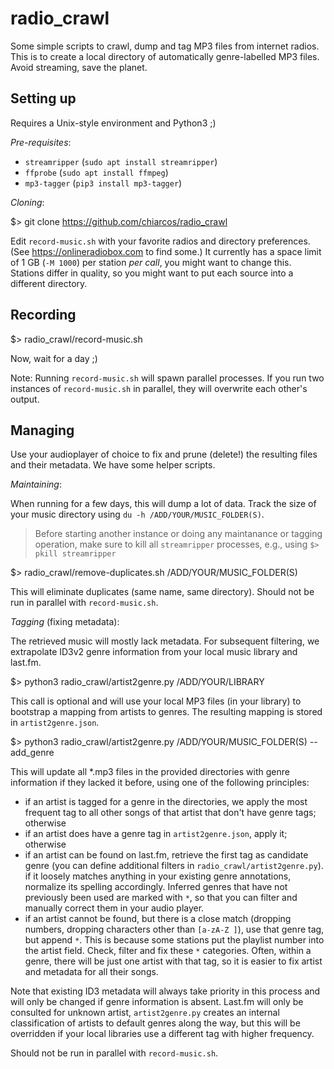 # radio_crawl

Some simple scripts to crawl, dump and tag MP3 files from internet radios.
This is to create a local directory of automatically genre-labelled MP3 files.
Avoid streaming, save the planet.

## Setting up

Requires a Unix-style environment and Python3 ;)

*Pre-requisites*:
- `streamripper` (`sudo apt install streamripper`)
- `ffprobe` (`sudo apt install ffmpeg`)
- `mp3-tagger` (`pip3 install mp3-tagger`)

*Cloning*:

  $> git clone https://github.com/chiarcos/radio_crawl

Edit `record-music.sh` with your favorite radios and directory preferences. (See https://onlineradiobox.com to find some.) It currently has a space limit of 1 GB (`-M 1000`) per station *per call*, you might want to change this. Stations differ in quality, so you might want to put each source into a different directory.

## Recording

  $> radio_crawl/record-music.sh

Now, wait for a day ;)

Note: Running `record-music.sh` will spawn parallel processes. If you run two instances of `record-music.sh` in parallel, they will overwrite each other's output.

## Managing

Use your audioplayer of choice to fix and prune (delete!) the resulting files and their metadata. We have some helper scripts.

*Maintaining*:

When running for a few days, this will dump a lot of data. Track the size of your music directory using `du -h /ADD/YOUR/MUSIC_FOLDER(S)`.

> Before starting another instance or doing any maintanance or tagging operation, make sure to kill all `streamripper` processes, e.g., using `$> pkill streamripper`

  $> radio_crawl/remove-duplicates.sh /ADD/YOUR/MUSIC_FOLDER(S)

This will eliminate duplicates (same name, same directory). Should not be run in parallel with `record-music.sh`.

*Tagging* (fixing metadata):

The retrieved music will mostly lack metadata. For subsequent filtering, we extrapolate ID3v2 genre information from your local music library and last.fm.

  $> python3 radio_crawl/artist2genre.py /ADD/YOUR/LIBRARY

This call is optional and will use your local MP3 files (in your library) to bootstrap a mapping from artists to genres. The resulting mapping is stored in `artist2genre.json`.

  $> python3 radio_crawl/artist2genre.py /ADD/YOUR/MUSIC_FOLDER(S) --add_genre

This will update all *.mp3 files in the provided directories with genre information if they lacked it before, using one of the following principles:

  - if an artist is tagged for a genre in the directories, we apply the most frequent tag to all other songs of that artist that don't have genre tags; otherwise
  - if an artist does have a genre tag in `artist2genre.json`, apply it; otherwise
  - if an artist can be found on last.fm, retrieve the first tag as candidate genre (you can define additional filters in `radio_crawl/artist2genre.py`). if it loosely matches anything in your existing genre annotations, normalize its spelling accordingly. Inferred genres that have not previously been used are marked with `*`, so that you can filter and manually correct them in your audio player.
  - if an artist cannot be found, but there is a close match (dropping numbers, dropping characters other than `[a-zA-Z ]`), use that genre tag, but append `*`. This is because some stations put the playlist number into the artist field. Check, filter and fix these `*` categories. Often, within a genre, there will be just one artist with that tag, so it is easier to fix artist and metadata for all their songs.

Note that existing ID3 metadata will always take priority in this process and will only be changed if genre information is absent. Last.fm will only be consulted for unknown artist, `artist2genre.py` creates an internal classification of artists to default genres along the way, but this will be overridden if your local libraries use a different tag with higher frequency.

Should not be run in parallel with `record-music.sh`.
